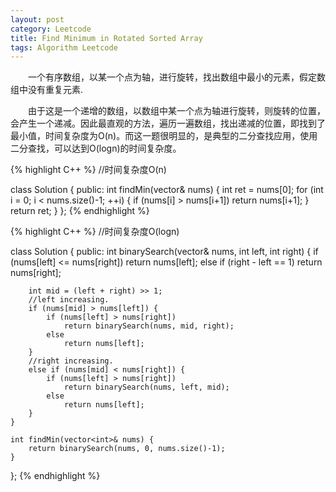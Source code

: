 ```yaml
---
layout: post
category: Leetcode
title: Find Minimum in Rotated Sorted Array 
tags: Algorithm Leetcode
---
```


&emsp;&emsp;一个有序数组，以某一个点为轴，进行旋转，找出数组中最小的元素，假定数组中没有重复元素.

<!--more-->

&emsp;&emsp;由于这是一个递增的数组，以数组中某一个点为轴进行旋转，则旋转的位置，会产生一个递减。因此最直观的方法，遍历一遍数组，找出递减的位置，即找到了最小值，时间复杂度为O(n)。而这一题很明显的，是典型的二分查找应用，使用二分查找，可以达到O(logn)的时间复杂度。

{% highlight C++ %}
//时间复杂度O(n)

class Solution {
public:
    int findMin(vector<int>& nums) {
        int ret = nums[0];
        for (int i = 0; i < nums.size()-1; ++i) {
            if (nums[i] > nums[i+1])
                return nums[i+1];
        }
        return ret;
    }
};
{% endhighlight %}


{% highlight C++ %}
//时间复杂度O(logn)

class Solution {
public:
    int binarySearch(vector<int>& nums, int left, int right) {
        if (nums[left] <= nums[right])
            return nums[left];
        else if (right - left == 1)
            return nums[right];
        
        int mid = (left + right) >> 1;
        //left increasing.
        if (nums[mid] > nums[left]) {
            if (nums[left] > nums[right])
                return binarySearch(nums, mid, right);
            else
                return nums[left];
        }
        //right increasing.
        else if (nums[mid] < nums[right]) {
            if (nums[left] > nums[right])
                return binarySearch(nums, left, mid);
            else
                return nums[left];
        }
    }

    int findMin(vector<int>& nums) {
        return binarySearch(nums, 0, nums.size()-1);
    }
};
{% endhighlight %}